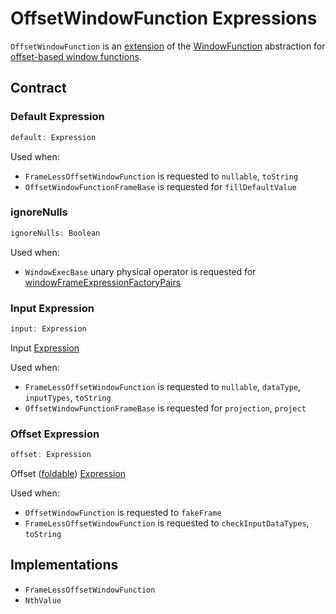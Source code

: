 # OffsetWindowFunction Expressions

`OffsetWindowFunction` is an [extension](#contract) of the [WindowFunction](WindowFunction.md) abstraction for [offset-based window functions](#implementations).

## Contract

### <span id="default"> Default Expression

```scala
default: Expression
```

Used when:

* `FrameLessOffsetWindowFunction` is requested to `nullable`, `toString`
* `OffsetWindowFunctionFrameBase` is requested for `fillDefaultValue`

### <span id="ignoreNulls"> ignoreNulls

```scala
ignoreNulls: Boolean
```

Used when:

* `WindowExecBase` unary physical operator is requested for [windowFrameExpressionFactoryPairs](../physical-operators/WindowExecBase.md#windowFrameExpressionFactoryPairs)

### <span id="input"> Input Expression

```scala
input: Expression
```

Input [Expression](Expression.md)

Used when:

* `FrameLessOffsetWindowFunction` is requested to `nullable`, `dataType`, `inputTypes`, `toString`
* `OffsetWindowFunctionFrameBase` is requested for `projection`, `project`

### <span id="offset"> Offset Expression

```scala
offset: Expression
```

Offset ([foldable](Expression.md#foldable)) [Expression](Expression.md)

Used when:

* `OffsetWindowFunction` is requested to `fakeFrame`
* `FrameLessOffsetWindowFunction` is requested to `checkInputDataTypes`, `toString`

## Implementations

* `FrameLessOffsetWindowFunction`
* `NthValue`
